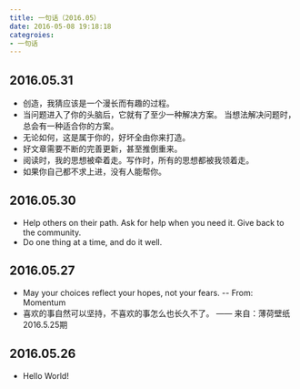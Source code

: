 ```yaml
---
title: 一句话（2016.05）
date: 2016-05-08 19:18:18
categroies:
- 一句话
---
```


## 2016.05.31
- 创造，我猜应该是一个漫长而有趣的过程。
- 当问题进入了你的头脑后，它就有了至少一种解决方案。
  当想法解决问题时， 总会有一种适合你的方案。
- 无论如何，这是属于你的，好坏全由你来打造。
- 好文章需要不断的完善更新，甚至推倒重来。
- 阅读时，我的思想被牵着走。写作时，所有的思想都被我领着走。
- 如果你自己都不求上进，没有人能帮你。


## 2016.05.30
- Help others on their path.
  Ask for help when you need it.
  Give back to the community.
- Do one thing at a time, and do it well.

## 2016.05.27
- May your choices reflect your hopes, not your fears.
    -- From: Momentum
- 喜欢的事自然可以坚持，不喜欢的事怎么也长久不了。
    —— 来自：薄荷壁纸2016.5.25期

## 2016.05.26
- Hello World!
